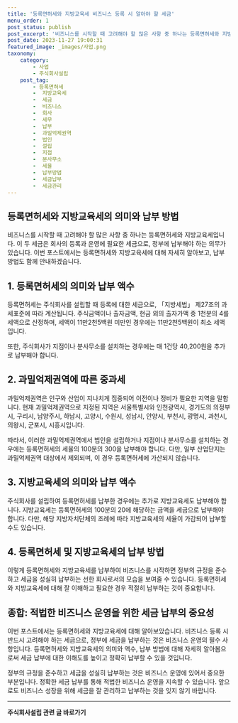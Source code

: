 ```yaml
---
title: '등록면허세와 지방교육세 비즈니스 등록 시 알아야 할 세금'
menu_order: 1
post_status: publish
post_excerpt: '비즈니스를 시작할 때 고려해야 할 많은 사항 중 하나는 등록면허세와 지방교육세입니다. 이 두 세금은 회사의 등록과 운영에 필요한 세금으로, 정부에 납부해야 하는 의무가 있습니다. 이번 포스트에서는 등록면허세와 지방교육세에 대해 자세히 알아보고, 납부 방법도 함께 안내하겠습니다.'
post_date: 2023-11-27 19:00:31
featured_image: _images/사업.png
taxonomy:
    category:
        - 사업
        - 주식회사설립
    post_tag:
        - 등록면허세
        -  지방교육세
        -  세금
        -  비즈니스
        -  회사
        -  세무
        -  납부
        -  과밀억제권역
        -  법인
        -  설립
        -  지점
        -  분사무소
        -  세율
        -  납부방법
        -  세금납부
        -  세금관리
---
```



## 등록면허세와 지방교육세의 의미와 납부 방법

비즈니스를 시작할 때 고려해야 할 많은 사항 중 하나는 등록면허세와 지방교육세입니다. 이 두 세금은 회사의 등록과 운영에 필요한 세금으로, 정부에 납부해야 하는 의무가 있습니다. 이번 포스트에서는 등록면허세와 지방교육세에 대해 자세히 알아보고, 납부 방법도 함께 안내하겠습니다.

## 1. 등록면허세의 의미와 납부 액수

등록면허세는 주식회사를 설립할 때 등록에 대한 세금으로, 「지방세법」 제27조의 과세표준에 따라 계산됩니다. 주식금액이나 출자금액, 현금 외의 출자가액 중 1천분의 4를 세액으로 산정하며, 세액이 11만2천5백원 미만인 경우에는 11만2천5백원이 최소 세액입니다.

또한, 주식회사가 지점이나 분사무소를 설치하는 경우에는 매 1건당 40,200원을 추가로 납부해야 합니다.

## 2. 과밀억제권역에 따른 중과세

과밀억제권역은 인구와 산업이 지나치게 집중되어 이전이나 정비가 필요한 지역을 말합니다. 현재 과밀억제권역으로 지정된 지역은 서울특별시와 인천광역시, 경기도의 의정부시, 구리시, 남양주시, 하남시, 고양시, 수원시, 성남시, 안양시, 부천시, 광명시, 과천시, 의왕시, 군포시, 시흥시입니다.

따라서, 이러한 과밀억제권역에서 법인을 설립하거나 지점이나 분사무소를 설치하는 경우에는 등록면허세의 세율의 100분의 300을 납부해야 합니다. 다만, 일부 산업단지는 과밀억제권역 대상에서 제외되며, 이 경우 등록면허세에 가산되지 않습니다.


## 3. 지방교육세의 의미와 납부 액수

주식회사를 설립하여 등록면허세를 납부한 경우에는 추가로 지방교육세도 납부해야 합니다. 지방교육세는 등록면허세의 100분의 20에 해당하는 금액을 세금으로 납부해야 합니다. 다만, 해당 지방자치단체의 조례에 따라 지방교육세의 세율이 가감되어 납부할 수도 있습니다.

## 4. 등록면허세 및 지방교육세의 납부 방법


이렇게 등록면허세와 지방교육세를 납부하여 비즈니스를 시작하면 정부의 규정을 준수하고 세금을 성실히 납부하는 선한 회사로서의 모습을 보여줄 수 있습니다. 등록면허세와 지방교육세에 대해 잘 이해하고 필요한 경우 적절히 납부하는 것이 중요합니다.

## 종합: 적법한 비즈니스 운영을 위한 세금 납부의 중요성

이번 포스트에서는 등록면허세와 지방교육세에 대해 알아보았습니다. 비즈니스 등록 시 반드시 고려해야 하는 세금으로, 정부에 세금을 납부하는 것은 비즈니스 운영의 필수 사항입니다. 등록면허세와 지방교육세의 의미와 액수, 납부 방법에 대해 자세히 알아봄으로써 세금 납부에 대한 이해도를 높이고 정확히 납부할 수 있을 것입니다.

정부의 규정을 준수하고 세금을 성실히 납부하는 것은 비즈니스 운영에 있어서 중요한 부분입니다. 정확한 세금 납부를 통해 적법한 비즈니스 운영을 지속할 수 있습니다. 앞으로도 비즈니스 성장을 위해 세금을 잘 관리하고 납부하는 것을 잊지 않기 바랍니다.


<!-- wp:separator -->
<hr class="wp-block-separator has-alpha-channel-opacity"/>
<!-- /wp:separator -->

<!-- wp:group {"backgroundColor":"base","layout":{"type":"constrained"}} -->
<div class="wp-block-group has-base-background-color has-background"><!-- wp:paragraph {"align":"center","fontSize":"medium"} -->
<p class="has-text-align-center has-large-font-size"><strong>주식회사설립 관련 글 바로가기</strong></p>
<!-- /wp:paragraph -->


<!-- wp:latest-posts
{"categories":[{"id":28083,"count":19,"description":"","link":"https://uknowlaw.com/category/%ec%a3%bc%ec%8b%9d%ed%9a%8c%ec%82%ac%ec%84%a4%eb%a6%bd/","name":"주식회사설립","slug":"주식회사설립","taxonomy":"category","parent":0,"meta":[],"_links":{"self":[{"href":"https://uknowlaw.com/wp-json/wp/v2/categories/28083"}],"collection":[{"href":"https://uknowlaw.com/wp-json/wp/v2/categories"}],"about":[{"href":"https://uknowlaw.com/wp-json/wp/v2/taxonomies/category"}],"wp:post_type":[{"href":"https://uknowlaw.com/wp-json/wp/v2/posts?categories=28083"}],"curies":[{"name":"wp","href":"https://api.w.org/{rel}","templated":true}]}}],"postsToShow":100,"excerptLength":28,"postLayout":"grid","columns":2,"featuredImageAlign":"left","featuredImageSizeSlug":"large","fontSize":"small"} /--></div>
<!-- /wp:group -->